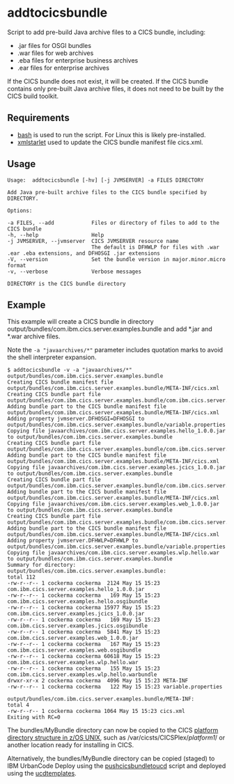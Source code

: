 # addtocicsbundle

Script to add pre-build Java archive files to a CICS bundle, including:

* .jar files for OSGI bundles
* .war files for web archives
* .eba files for enterprise business archives
* .ear files for enterprise archives
 
If the CICS bundle does not exist, it will be created. If the CICS bundle contains only pre-built Java archive files, it does not need to be built by the CICS build toolkit.
 
## Requirements

* [bash](https://www.gnu.org/software/bash/bash.html?cm_mc_uid=33935548072714933125385&cm_mc_sid_50200000=1493879051&cm_mc_sid_52640000=1493879738#downloading) is used to run the script. For Linux this is likely pre-installed.
* [xmlstarlet](http://xmlstar.sourceforge.net/overview.php) used to update the CICS bundle manifest file cics.xml.
 
## Usage
 
~~~~
Usage:	addtocicsbundle [-hv] [-j JVMSERVER] -a FILES DIRECTORY

Add Java pre-built archive files to the CICS bundle specified by DIRECTORY.

Options:

-a FILES, --add            Files or directory of files to add to the CICS bundle
-h, --help                 Help
-j JVMSERVER, --jvmserver  CICS JVMSERVER resource name
                           The default is DFHWLP for files with .war .ear .eba extensions, and DFHOSGI .jar extensions
-V, --version              Set the bundle version in major.minor.micro format
-v, --verbose              Verbose messages

DIRECTORY is the CICS bundle directory
~~~~

## Example

This example will create a CICS bundle in directory output/bundles/com.ibm.cics.server.examples.bundle and add *.jar and *.war archive files.

Note the `-a "javaarchives/*"` parameter includes quotation marks to avoid the shell interpreter expansion.

~~~~console
$ addtocicsbundle -v -a "javaarchives/*" output/bundles/com.ibm.cics.server.examples.bundle
Creating CICS bundle manifest file output/bundles/com.ibm.cics.server.examples.bundle/META-INF/cics.xml
Creating CICS bundle part file output/bundles/com.ibm.cics.server.examples.bundle/com.ibm.cics.server.examples.hello.osgibundle
Adding bundle part to the CICS bundle manifest file output/bundles/com.ibm.cics.server.examples.bundle/META-INF/cics.xml
Adding property jvmserver.DFHOSGI=DFHOSGI to output/bundles/com.ibm.cics.server.examples.bundle/variable.properties
Copying file javaarchives/com.ibm.cics.server.examples.hello_1.0.0.jar to output/bundles/com.ibm.cics.server.examples.bundle
Creating CICS bundle part file output/bundles/com.ibm.cics.server.examples.bundle/com.ibm.cics.server.examples.jcics.osgibundle
Adding bundle part to the CICS bundle manifest file output/bundles/com.ibm.cics.server.examples.bundle/META-INF/cics.xml
Copying file javaarchives/com.ibm.cics.server.examples.jcics_1.0.0.jar to output/bundles/com.ibm.cics.server.examples.bundle
Creating CICS bundle part file output/bundles/com.ibm.cics.server.examples.bundle/com.ibm.cics.server.examples.web.osgibundle
Adding bundle part to the CICS bundle manifest file output/bundles/com.ibm.cics.server.examples.bundle/META-INF/cics.xml
Copying file javaarchives/com.ibm.cics.server.examples.web_1.0.0.jar to output/bundles/com.ibm.cics.server.examples.bundle
Creating CICS bundle part file output/bundles/com.ibm.cics.server.examples.bundle/com.ibm.cics.server.examples.wlp.hello.warbundle
Adding bundle part to the CICS bundle manifest file output/bundles/com.ibm.cics.server.examples.bundle/META-INF/cics.xml
Adding property jvmserver.DFHWLP=DFHWLP to output/bundles/com.ibm.cics.server.examples.bundle/variable.properties
Copying file javaarchives/com.ibm.cics.server.examples.wlp.hello.war to output/bundles/com.ibm.cics.server.examples.bundle
Summary for directory:
output/bundles/com.ibm.cics.server.examples.bundle:
total 112
-rw-r--r-- 1 cockerma cockerma  2124 May 15 15:23 com.ibm.cics.server.examples.hello_1.0.0.jar
-rw-r--r-- 1 cockerma cockerma   169 May 15 15:23 com.ibm.cics.server.examples.hello.osgibundle
-rw-r--r-- 1 cockerma cockerma 15977 May 15 15:23 com.ibm.cics.server.examples.jcics_1.0.0.jar
-rw-r--r-- 1 cockerma cockerma   169 May 15 15:23 com.ibm.cics.server.examples.jcics.osgibundle
-rw-r--r-- 1 cockerma cockerma  5841 May 15 15:23 com.ibm.cics.server.examples.web_1.0.0.jar
-rw-r--r-- 1 cockerma cockerma   167 May 15 15:23 com.ibm.cics.server.examples.web.osgibundle
-rw-r--r-- 1 cockerma cockerma 60618 May 15 15:23 com.ibm.cics.server.examples.wlp.hello.war
-rw-r--r-- 1 cockerma cockerma   155 May 15 15:23 com.ibm.cics.server.examples.wlp.hello.warbundle
drwxr-xr-x 2 cockerma cockerma  4096 May 15 15:23 META-INF
-rw-r--r-- 1 cockerma cockerma   122 May 15 15:23 variable.properties

output/bundles/com.ibm.cics.server.examples.bundle/META-INF:
total 4
-rw-r--r-- 1 cockerma cockerma 1064 May 15 15:23 cics.xml
Exiting with RC=0
~~~~

The bundles/MyBundle directory can now be copied to the CICS [platform directory structure in z/OS UNIX](https://www.ibm.com/support/knowledgecenter/SSGMCP_5.3.0/com.ibm.cics.ts.productoverview.doc/concepts/platforms_directory_structure.html), such as /var/cicsts/CICSPlex/_platform1_/ or another location ready for installing in CICS.

Alternatively, the bundles/MyBundle directory can be copied (staged) to IBM UrbanCode Deploy using the [pushcicsbundletoucd](../pushcicsbundletoucd) script and deployed using the [ucdtemplates](../ucdtemplates).
